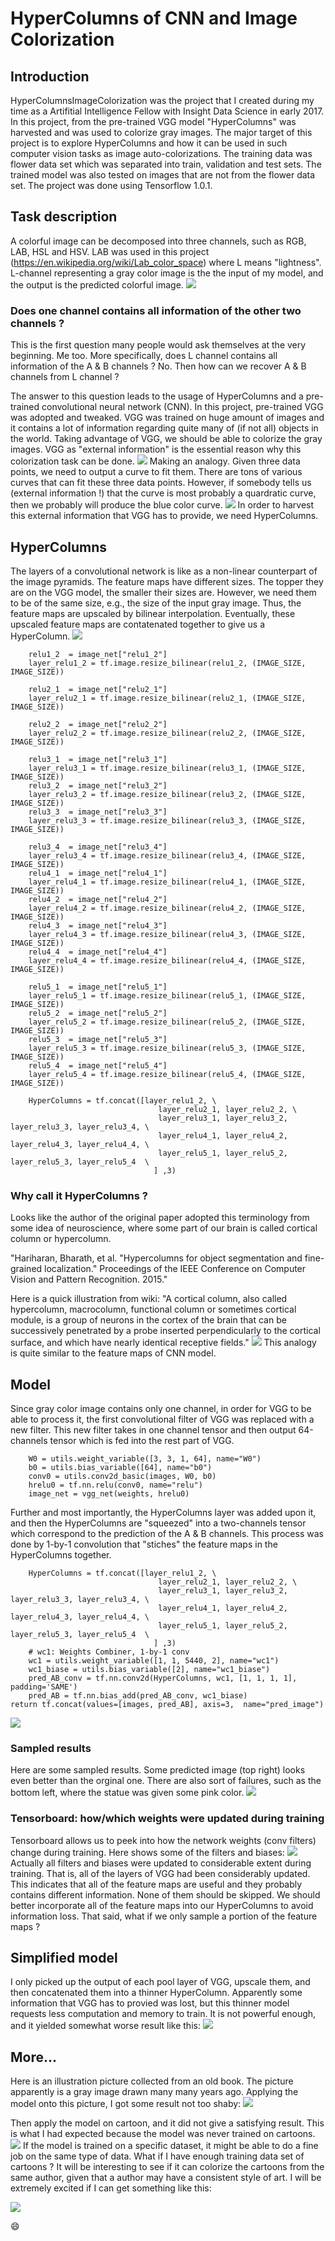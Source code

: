 # HyperColumns of CNN and Image Colorization

## Introduction
HyperColumnsImageColorization was the project that I created during my time as a Artifitial Intelligence Fellow with Insight Data Science in early 2017. In this project, from the pre-trained VGG model "HyperColumns" was harvested and was used to colorize gray images.
The major target of this project is to explore HyperColumns and how it can be used in such computer vision tasks as image auto-colorizations. The training data was flower data set which was separated into train, validation and test sets. The trained model was also tested on images that are not from the flower data set. The project was done using Tensorflow 1.0.1.

## Task description
A colorful image can be decomposed into three channels, such as RGB, LAB, HSL and HSV.  LAB was used in this project (https://en.wikipedia.org/wiki/Lab_color_space) where L means "lightness". L-channel representing a gray color image is the the input of my model,  and the output is the predicted colorful image.
![](pics/2.jpg)


### Does one channel contains all information of the other two channels ?
This is the first question many people would ask themselves at the very beginning. Me too. More specifically, does L channel contains all information of the A & B channels ? No. Then how can we recover A & B channels from L channel ?

The answer to this question leads to the usage of HyperColumns and a pre-trained convolutional neural network (CNN). In this project, pre-trained VGG was adopted and tweaked. VGG was trained on huge amount of images and it contains a lot of information regarding quite many of (if not all) objects in the world. Taking advantage of VGG, we should be able to colorize the gray images. VGG as "external information" is the essential reason why this colorization task can be done.
![](pics/1.jpg)
Making an analogy. Given three data points, we need to output a curve to fit them. There are tons of various curves that can fit these three data points. However, if somebody tells us (external information !) that the curve is most probably a quardratic curve, then we probably will produce the blue color curve.
![](pics/4.jpg)
In order to harvest this external information that VGG has to provide, we need HyperColumns.

## HyperColumns
The layers of a convolutional network is like as a non-linear counterpart of the image pyramids. The feature maps have different sizes. The topper they are on the VGG model, the smaller their sizes are. However, we need them to be of the same size, e.g., the size of the input gray image. Thus, the feature maps are upscaled by bilinear interpolation. Eventually, these upscaled feature maps are contatenated together to give us a HyperColumn. 
![](pics/HyperColumns.jpg)


        relu1_2  = image_net["relu1_2"]
        layer_relu1_2 = tf.image.resize_bilinear(relu1_2, (IMAGE_SIZE, IMAGE_SIZE)) 

        relu2_1  = image_net["relu2_1"]
        layer_relu2_1 = tf.image.resize_bilinear(relu2_1, (IMAGE_SIZE, IMAGE_SIZE)) 
        
        relu2_2  = image_net["relu2_2"]
        layer_relu2_2 = tf.image.resize_bilinear(relu2_2, (IMAGE_SIZE, IMAGE_SIZE)) 

        relu3_1  = image_net["relu3_1"]
        layer_relu3_1 = tf.image.resize_bilinear(relu3_1, (IMAGE_SIZE, IMAGE_SIZE))         
        relu3_2  = image_net["relu3_2"]
        layer_relu3_2 = tf.image.resize_bilinear(relu3_2, (IMAGE_SIZE, IMAGE_SIZE)) 
        relu3_3  = image_net["relu3_3"]
        layer_relu3_3 = tf.image.resize_bilinear(relu3_3, (IMAGE_SIZE, IMAGE_SIZE)) 
        
        relu3_4  = image_net["relu3_4"]
        layer_relu3_4 = tf.image.resize_bilinear(relu3_4, (IMAGE_SIZE, IMAGE_SIZE))         
        relu4_1  = image_net["relu4_1"]
        layer_relu4_1 = tf.image.resize_bilinear(relu4_1, (IMAGE_SIZE, IMAGE_SIZE)) 
        relu4_2  = image_net["relu4_2"]
        layer_relu4_2 = tf.image.resize_bilinear(relu4_2, (IMAGE_SIZE, IMAGE_SIZE)) 
        relu4_3  = image_net["relu4_3"]
        layer_relu4_3 = tf.image.resize_bilinear(relu4_3, (IMAGE_SIZE, IMAGE_SIZE)) 
        relu4_4  = image_net["relu4_4"]
        layer_relu4_4 = tf.image.resize_bilinear(relu4_4, (IMAGE_SIZE, IMAGE_SIZE)) 
        
        relu5_1  = image_net["relu5_1"]
        layer_relu5_1 = tf.image.resize_bilinear(relu5_1, (IMAGE_SIZE, IMAGE_SIZE))         
        relu5_2  = image_net["relu5_2"]
        layer_relu5_2 = tf.image.resize_bilinear(relu5_2, (IMAGE_SIZE, IMAGE_SIZE))         
        relu5_3  = image_net["relu5_3"]
        layer_relu5_3 = tf.image.resize_bilinear(relu5_3, (IMAGE_SIZE, IMAGE_SIZE))         
        relu5_4  = image_net["relu5_4"]
        layer_relu5_4 = tf.image.resize_bilinear(relu5_4, (IMAGE_SIZE, IMAGE_SIZE))        
        
        HyperColumns = tf.concat([layer_relu1_2, \
                                     layer_relu2_1, layer_relu2_2, \
                                     layer_relu3_1, layer_relu3_2, layer_relu3_3, layer_relu3_4, \
                                     layer_relu4_1, layer_relu4_2, layer_relu4_3, layer_relu4_4, \
                                     layer_relu5_1, layer_relu5_2, layer_relu5_3, layer_relu5_4  \
                                    ] ,3)

### Why call it HyperColumns ?
Looks like the author of the original paper adopted this terminology from some idea of neuroscience, where some part of our brain is called cortical column or hypercolumn. 

"Hariharan, Bharath, et al. "Hypercolumns for object segmentation and fine-grained localization." Proceedings of the IEEE Conference on Computer Vision and Pattern Recognition. 2015."

Here is a quick illustration from wiki: "A cortical column, also called hypercolumn, macrocolumn, functional column or sometimes cortical module, is a group of neurons in the cortex of the brain that can be successively penetrated by a probe inserted perpendicularly to the cortical surface, and which have nearly identical receptive fields."
![](pics/cortical.jpg)
This analogy is quite similar to the feature maps of CNN model.

## Model
Since gray color image contains only one channel, in order for VGG to be able to process it, the first convolutional filter of VGG was replaced with a new filter. This new filter takes in one channel tensor and then output 64-channels tensor which is fed into the rest part of VGG.  

        W0 = utils.weight_variable([3, 3, 1, 64], name="W0")
        b0 = utils.bias_variable([64], name="b0")
        conv0 = utils.conv2d_basic(images, W0, b0)
        hrelu0 = tf.nn.relu(conv0, name="relu")
        image_net = vgg_net(weights, hrelu0)


Further and most importantly, the HyperColumns layer was added upon it, and then the HyperColumns are "squeezed" into a two-channels tensor which correspond to the prediction of the A & B channels. This process was done by 1-by-1 convolution that "stiches" the feature maps in the HyperColumns together.


        HyperColumns = tf.concat([layer_relu1_2, \
                                     layer_relu2_1, layer_relu2_2, \
                                     layer_relu3_1, layer_relu3_2, layer_relu3_3, layer_relu3_4, \
                                     layer_relu4_1, layer_relu4_2, layer_relu4_3, layer_relu4_4, \
                                     layer_relu5_1, layer_relu5_2, layer_relu5_3, layer_relu5_4  \
                                    ] ,3)
        # wc1: Weights Combiner, 1-by-1 conv
        wc1 = utils.weight_variable([1, 1, 5440, 2], name="wc1")
        wc1_biase = utils.bias_variable([2], name="wc1_biase")
        pred_AB_conv = tf.nn.conv2d(HyperColumns, wc1, [1, 1, 1, 1], padding='SAME')
        pred_AB = tf.nn.bias_add(pred_AB_conv, wc1_biase)        
    return tf.concat(values=[images, pred_AB], axis=3,  name="pred_image")



![](pics/6.jpg)

### Sampled results
Here are some sampled results. Some predicted image (top right) looks even better than the orginal one. There are also sort of failures, such as the bottom left, where the statue was given some pink color.
![](pics/9.jpg)

### Tensorboard: how/which weights were updated during training 
Tensorboard allows us to peek into how the network weights (conv filters) change during training. Here shows some of the filters and biases:
![](pics/b.jpg)
Actually all filters and biases were updated to considerable extent during training. That is, all of the layers of VGG had been considerably updated. This indicates that all of the feature maps are useful and they probably contains different information. None of them should be skipped. We should better incorporate all of the feature maps into our HyperColumns to avoid information loss.
That said, what if we only sample a portion of the feature maps ?

## Simplified model
I only picked up the output of each pool layer of VGG, upscale them, and then concatenated them into a thinner HyperColumn. Apparently some information that VGG has to provied was lost, but this thinner model requests less computation and memory to train. It is not powerful enough, and it yielded somewhat worse result like this:
![](pics/a.jpg)


## More...
Here is an illustration picture collected from an old book. The picture apparently is a gray image drawn many many years ago. Applying the model onto this picture, I got some result not too shaby:
![](pics/8.jpg)

Then apply the model on cartoon, and it did not give a satisfying result. This is what I had expected because the model was never trained on cartoons.
![](pics/d.jpg)
If the model is trained on a specific dataset, it might be able to do a fine job on the same type of data. What if I have enough training data set of cartoons ? It will be interesting to see if it can colorize the cartoons from the same author, given that a author may have a consistent style of art.
I will be extremely excited if I can get something like this:


![](pics/e.jpg)


😄
